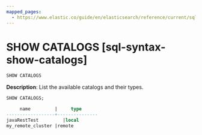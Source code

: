 ```yaml
---
mapped_pages:
  - https://www.elastic.co/guide/en/elasticsearch/reference/current/sql-syntax-show-catalogs.html
---
```


# SHOW CATALOGS [sql-syntax-show-catalogs]

```sql
SHOW CATALOGS
```

**Description**: List the available catalogs and their types.

```sql
SHOW CATALOGS;

     name         |     type
------------------+---------------
javaRestTest         |local
my_remote_cluster |remote
```

